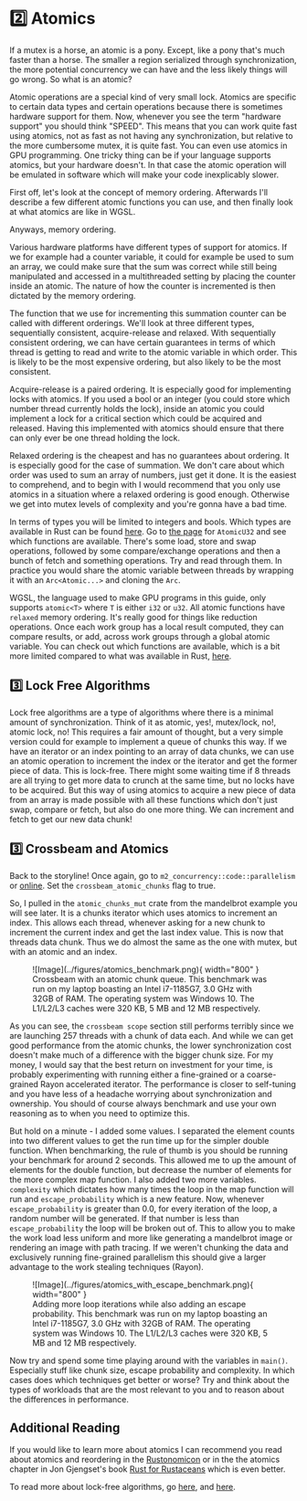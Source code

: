 # 2️⃣ Atomics
If a mutex is a horse, an atomic is a pony. Except, like a pony that's much faster than a horse.
The smaller a region serialized through synchronization, the more potential concurrency we can have
and the less likely things will go wrong. So what is an atomic?

Atomic operations are a special kind of very small lock. Atomics are specific to certain data types
and certain operations because there is sometimes hardware support for them. Now, whenever you see
the term "hardware support" you should think "SPEED". This means that you can work quite fast using
atomics, not as fast as not having any synchronization, but relative to the more cumbersome
mutex, it is quite fast. You can even use atomics in GPU programming. One tricky thing can be if
your language supports atomics, but your hardware doesn't. In that case the atomic operation will
be emulated in software which will make your code inexplicably slower.

First off, let's look at the concept of memory ordering. Afterwards I'll describe a few different
atomic functions you can use, and then finally look at what atomics are like in WGSL.

Anyways, memory ordering.

Various hardware platforms have different types of support for atomics. If we for
example had a counter variable, it could for example be used to sum an array, we could make sure that
the sum was correct while still being manipulated and accessed in a multithreaded setting by placing
the counter inside an atomic. The nature of how the counter is incremented is then dictated by the
memory ordering.

The function that we use for incrementing this summation counter can be called with
different orderings. We'll look at three different types, sequentially consistent, acquire-release
and relaxed. With sequentially consistent ordering, we can have certain guarantees in terms of which
thread is getting to read and write to the atomic variable in which order. This is likely to be
the most expensive ordering, but also likely to be the most consistent.

Acquire-release is a paired ordering. It is especially good for implementing locks with atomics.
If you used a bool or an integer (you could store which number thread currently holds the lock),
inside an atomic you could implement a lock for a critical section which could be acquired
and released. Having this implemented with atomics should ensure that there can only ever
be one thread holding the lock.

Relaxed ordering is the cheapest and has no guarantees about ordering. It is especially good for
the case of summation. We don't care about which order was used to sum an array of numbers, just
get it done. It is the easiest to comprehend, and to begin with I would recommend that you only
use atomics in a situation where a relaxed ordering is good enough. Otherwise we get into mutex
levels of complexity and you're gonna have a bad time.

In terms of types you will be limited to integers and bools. Which types are available in Rust
can be found [here](https://doc.rust-lang.org/std/sync/atomic/). Go to
[the page](https://doc.rust-lang.org/std/sync/atomic/struct.AtomicU32.html)
for ```AtomicU32``` and see which functions are available. There's some load, store and swap
operations, followed by some compare/exchange operations and then a bunch of fetch and something
operations. Try and read through them. In practice you would share the atomic variable between threads
by wrapping it with an ```Arc<Atomic...>``` and cloning the ```Arc```.

WGSL, the language used to make GPU programs in this guide, only supports ```atomic<T>``` where ```T```
is either ```i32``` or ```u32```. All atomic functions have ```relaxed``` memory ordering. It's really
good for things like reduction operations. Once each work group has a local result computed, they can
compare results, or add, across work groups through a global atomic variable. You can check out which
functions are available, which is a bit more limited compared to what was available in Rust,
[here](https://www.w3.org/TR/WGSL/#atomic-builtin-functions).

## 3️⃣ Lock Free Algorithms
Lock free algorithms are a type of algorithms where there is a minimal amount of synchronization. Think of it as
atomic, yes!, mutex/lock, no!, atomic lock, no! This requires a fair amount of thought, but a very simple version
could for example to implement a queue of chunks this way. If we have an iterator or an index pointing to an array
of data chunks, we can use an atomic operation to increment the index or the iterator and get the former piece of
data. This is lock-free. There might some waiting time if 8 threads are all trying to get more data to crunch at
the same time, but no locks have to be acquired. But this way of using atomics to acquire a new piece of data
from an array is made possible with all these functions which don't just swap, compare or fetch, but also
do one more thing. We can increment and fetch to get our new data chunk!

## 3️⃣ Crossbeam and Atomics
Back to the storyline! Once again, go to ```m2_concurrency::code::parallelism``` or
[online](https://github.com/absorensen/the-guide/tree/main/m2_concurrency/code/parallelism).
Set the ```crossbeam_atomic_chunks``` flag to true.

So, I pulled in the ```atomic_chunks_mut``` crate from the mandelbrot example you will see later.
It is a chunks iterator which uses atomics to increment an index. This allows each thread, whenever
asking for a new chunk to increment the current index and get the last index value. This is now
that threads data chunk. Thus we do almost the same as the one with mutex, but with an atomic
and an index.

<figure markdown>
![Image](../figures/atomics_benchmark.png){ width="800" }
<figcaption>
Crossbeam with an atomic chunk queue.
This benchmark was run on my laptop boasting an Intel i7-1185G7, 3.0 GHz with 32GB of RAM. The operating system was
Windows 10. The L1/L2/L3 caches were 320 KB, 5 MB and 12 MB respectively.
</figcaption>
</figure>

As you can see, the ```crossbeam scope``` section still performs terribly since we are launching 257 threads with
a chunk of data each. And while we can get good performance from the atomic chunks, the lower synchronization cost
doesn't make much of a difference with the bigger chunk size. For my money, I would say that the best return on
investment for your time, is probably experimenting with running either a fine-grained or a coarse-grained
Rayon accelerated iterator. The performance is closer to self-tuning and you have less of a headache worrying
about synchronization and ownership. You should of course always benchmark and use your own reasoning as to when
you need to optimize this.

But hold on a minute - I added some values. I separated the element counts into two different values to get the
run time up for the simpler double function. When benchmarking, the rule of thumb is you should be running your
benchmark for around 2 seconds. This allowed me to up the amount of elements for the double function, but decrease
the number of elements for the more complex map function. I also added two more variables. ```complexity``` which
dictates how many times the loop in the map function will run and ```escape_probability``` which is a new feature.
Now, whenever ```escape_probability``` is greater than 0.0, for every iteration of the loop, a random number will
be generated. If that number is less than ```escape_probability``` the loop will be broken out of. This to allow
you to make the work load less uniform and more like generating a mandelbrot image or rendering an image with
path tracing. If we weren't chunking the data and exclusively running fine-grained parallelism this should
give a larger advantage to the work stealing techniques (Rayon).

<figure markdown>
![Image](../figures/atomics_with_escape_benchmark.png){ width="800" }
<figcaption>
Adding more loop iterations while also adding an escape probability.
This benchmark was run on my laptop boasting an Intel i7-1185G7, 3.0 GHz with 32GB of RAM. The operating system was
Windows 10. The L1/L2/L3 caches were 320 KB, 5 MB and 12 MB respectively.
</figcaption>
</figure>

Now try and spend some time playing around with the variables in ```main()```.
Especially stuff like chunk size, escape probability and complexity. In which cases does which techniques get
better or worse? Try and think about the types of workloads that are the most relevant to you and to reason
about the differences in performance.

## Additional Reading
If you would like to learn more about atomics I can recommend you read about atomics and reordering in the
[Rustonomicon](https://doc.rust-lang.org/nomicon/atomics.html) or in the
the atomics chapter in Jon Gjengset's book [Rust for Rustaceans](https://nostarch.com/rust-rustaceans)
which is even better.

To read more about lock-free algorithms, go [here](https://en.wikipedia.org/wiki/Non-blocking_algorithm),
and [here](https://www.cs.cmu.edu/~410-s05/lectures/L31_LockFree.pdf).

